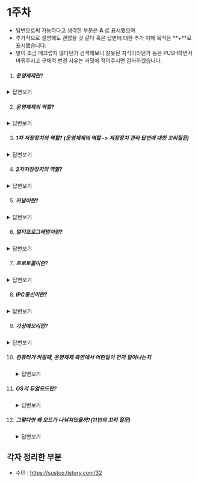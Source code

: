 # 1주차

* 답변으로써 가능하다고 생각한 부분은 **A** 로 표시했으며
* 추가적으로 설명해도 괜찮을 것 같다 혹은 답변에 대한 추가 이해 목적은 **+**로 표시했습니다.
* 말이 조금 매끄럽지 않다던가 검색해보니 잘못된 지식이라던가 등은 PUSH하면서 바뀌주시고 구체적 변경 사유는 커밋에 적어주시면 감사하겠습니다. 



1. ##### 운영체제란?

  <details>
      <summary>답변보기</summary>
      <p>A) 응용프로그램과 하드웨어 사이를 인터페이스, 즉 연결하는 시스템 소프트웨어<br>
  +) 하드웨어를 제어하는 소프트웨어</p>
  </details>

2. ##### 운영체제의 역할?

  <details>
      <summary>답변보기</summary>
      <p>A1) 프로세스관리, 저장장치 관리, 네트워킹, 사용자 관리, 디바이스 드라이버 등<br>
  A2) 컴퓨터 시스템의 자원을 효율적으로 관리해주며 사용자가 편리하게 컴퓨터를 사용하게 도와줌</p>
  </details>

3. ##### 1차 저장장치의 역할? (운영체제의 역할 -> 저장장치 관리 답변에 대한 꼬리질문)

  <details>
      <summary>답변보기</summary>
      <p>A) 프로세스에 할당하는 메모리 영역의 할당과 해제, 각 메모리 영역간의 침범을 방지, 메인 메모리의 효율적 사용을 위하여 가상 메모리도 제공</p>
  </details>

4. ##### 2차저장장치의 역할?

  <details>
      <summary>답변보기</summary>
      <p>A) 파일 형식의 데이터 저장과 데이터 관리를 위한 파일 시스템 관리</p>
  </details>

5. ##### 커널이란?

  <details>
      <summary>답변보기</summary>
      <p>A) 메모리에 상주하는 운영체제의 핵심부분(즉,운영체제 중 항상 필요한 부분)이며 메모리관리, 프로세스 관리, 자원 관리 등의 역할을 함<br>
  +) OS가 항상 메모리에 상주하고 있기에는 효율성이 떨어지기 때문에, OS에서 늘 필요한 부분만 메모리에 올려놓게 된다. 거기서 OS에서 늘 필요한 부분이 커널</p>
  </details>

6. ##### 멀티프로그래밍이란?

  <details>
      <summary>답변보기</summary>
      <p>A) 여러 개의 프로세스가 동시에 메모리에 올라가 있는 것.<br>
  +) CPU 사용 효율의 증가</p>
  </details>

7. ##### 프로토콜이란?

  <details>
      <summary>답변보기</summary>
      <p>A1) 데이터 통신을 원활하게 하기 위해 필요한 통신 규약. 신호 송신의 순서. 데이터 표현법, 오류 검출법 등을 정함.<br>
  A2) 컴퓨터 간의 데이터 통신을 위한 통신 규약</p>
  </details>

8. ##### IPC통신이란?

  <details>
      <summary>답변보기</summary>
      <p>A1) 프로세스들 간의 의사소통하는 것<br>
  A2) 프로세스들끼리 서로 데이터를 주고받은 행위 또는 그에 대한 방법<br>
  +) 프로세스는 각 실행영역에서 `완전히 독립된 실행 객체` 이다. 서로 독립 되어 있으므로 다른 프로세스의 영향을 받지 않는다는 장점이 있으나, 독립되어 있는 경우는 다른말로 말하면 고립되어 있다고도 의미한다. 즉 서로 간의 통신이 어렵다는 문제가 있다. `커널` 의 IPC설비를 이용하여 통신을 할 수 있도록 도와준다.</p>
  </details>

9. ##### 가상메모리란?

  <details>
      <summary>답변보기</summary>
      <p>A) 가상 메모리는 메모리가 실제 메모리보다 많아 보이게 하는 기술로, 어떤 프로세스가 실행될 때 메모리에 해당 프로세스 전체가 올라가지 않더라도 실행이 가능하다는 점에 착안하여 고안되었음.</p>
  </details>

10. ##### 컴퓨터가 켜질때, 운영체제 측면에서 어떤일이 먼저 일어나는지

    <details>
        <summary>답변보기</summary>
        <p>A) 롬에 있는 '부트스트랩 로더' 코드를 메모리에서 실행해 OS가 실행되게 됨.<br>
    +) 롬은 비휘발성 메모리이기 때문에 전원이 없어도 데이터가 없어지지 않는다. </p>
    </details>

11. ##### OS의 듀얼모드란?

    <details>
        <summary>답변보기</summary>
        <p>A) 유저모드와 커널모드 </p>
    </details>

12. ##### 그렇다면 왜 모드가 나눠져있을까?(11번의 꼬리 질문)

    <details>
        <summary>답변보기</summary>
        <p>A) 사용자가 이상한 프로그램하지 않도록 막아주는 것도 운영체제의 몫이다. 따라서 커널모드에서만 직접적으로 하드웨어 제어 가능하며 유저모드에서 시스템콜을 할 시에만 커널모드로 넘어갈 수 있다. </p>
    </details>











## 각자 정리한 부분

* 수민 : https://sustco.tistory.com/32
